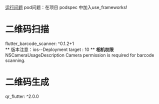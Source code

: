 [运行问题](https://blog.csdn.net/qq_28478281/article/details/90719051)
pod问题：在项目 podspec 中加入use_frameworks!


# 二维码扫描
  flutter_barcode_scanner: ^0.1.2+1  
 ** 版本注意：ios--Deployment target : 10 **
**相机权限** 
<key>NSCameraUsageDescription</key>
<string>Camera permission is required for barcode scanning.</string>


# 二维码生成
qr_flutter: ^2.0.0